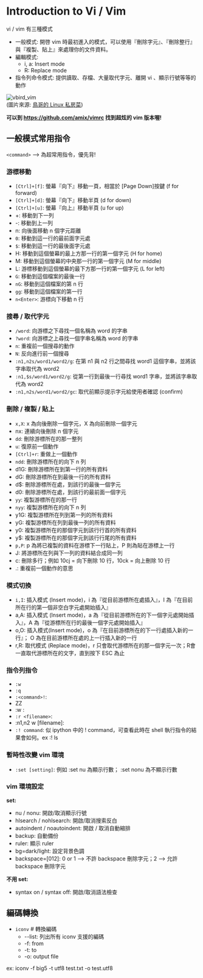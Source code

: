 # Introduction to Vi / Vim

vi / vim 有三種模式

- 一般模式: 開啓 vim 時最初進入的模式，可以使用『刪除字元』、『刪除整行』與『複製、貼上』來處理你的文件資料。
- 編輯模式:
  - i, a: Insert mode
  - R: Replace mode
- 指令列命令模式: 提供讀取、存檔、大量取代字元、離開 vi 、顯示行號等等的動作

![vbird_vim](http://linux.vbird.org/linux_basic/0310vi//vi-mode.gif) <br>
(圖片來源: <a href="http://linux.vbird.org/linux_basic/0310vi.php">鳥哥的 Linux 私房菜</a>)

**可以到 https://github.com/amix/vimrc 找到超炫的 vim 版本喔!**

## 一般模式常用指令

`<command>` --> 為超常用指令，優先背!

### 游標移動

- `[Ctrl]+[f]`: 螢幕『向下』移動一頁，相當於 [Page Down]按鍵 (f for forward)
- `[Ctrl]+[d]`: 螢幕『向下』移動半頁 (d for down)
- `[Ctrl]+[u]`: 螢幕『向上』移動半頁 (u for up)
- +: 移動到下一列
- -: 移動到上一列
- n<space>: 向後面移動 n 個字元距離
- `0`: 移動到這一行的最前面字元處
- `$`: 移動到這一行的最後面字元處
- H: 移動到這個螢幕的最上方那一行的第一個字元 (H for home)
- M: 移動到這個螢幕的中央那一行的第一個字元 (M for middle)
- L: 游標移動到這個螢幕的最下方那一行的第一個字元 (L for left)
- `G`: 移動到這個檔案的最後一行
- `nG`: 移動到這個檔案的第 n 行
- `gg`: 移動到這個檔案的第一行
- `n<Enter>`: 游標向下移動 n 行
### 搜尋 / 取代字元

- `/word`: 向游標之下尋找一個名稱為 word 的字串
- `?word`: 向游標之上尋找一個字串名稱為 word 的字串
- `n`: 重複前一個搜尋的動作
- `N`: 反向進行前一個搜尋
- `:n1,n2s/word1/word2/g`: 在第 n1 與 n2 行之間尋找 word1 這個字串，並將該字串取代為 word2 
- `:n1,$s/word1/word2/g`: 從第一行到最後一行尋找 word1 字串，並將該字串取代為 word2
- `:n1,n2s/word1/word2/gc`: 取代前顯示提示字元給使用者確認 (confirm)

### 刪除 / 複製 / 貼上

- `x,X`: x 為向後刪除一個字元，X 為向前刪除一個字元
- nx: 連續向後刪除 n 個字元
- `dd`: 刪除游標所在的那一整列
- `u`: 復原前一個動作
- `[Ctrl]+r`: 重做上一個動作
- `ndd`: 刪除游標所在的向下 n 列
- d1G: 刪除游標所在到第一行的所有資料 
- dG: 刪除游標所在到最後一行的所有資料
- d$: 刪除游標所在處，到該行的最後一個字元
- d0: 刪除游標所在處，到該行的最前面一個字元
- `yy`: 複製游標所在的那一行
- `nyy`: 複製游標所在的向下 n 列
- y1G: 複製游標所在列到第一列的所有資料
- yG: 複製游標所在列到最後一列的所有資料
- y0: 複製游標所在的那個字元到該行行首的所有資料
- y$: 複製游標所在的那個字元到該行行尾的所有資料
- `p,P`: p 為將已複製的資料在游標下一行貼上，P 則為貼在游標上一行
- J: 將游標所在列與下一列的資料結合成同一列
- c: 刪除多行；例如 10cj = 向下刪除 10 行，10ck = 向上刪除 10 行
- .: 重複前一個動作的意思

### 模式切換

- `i,I`: 插入模式 (Insert mode)，i 為『從目前游標所在處插入』，I 為『在目前所在行的第一個非空白字元處開始插入』
- a,A: 插入模式 (Insert mode)，a 為『從目前游標所在的下一個字元處開始插入』，A 為『從游標所在行的最後一個字元處開始插入』
- o,O: 插入模式(Insert mode)，o 為『在目前游標所在的下一行處插入新的一行』； O 為在目前游標所在處的上一行插入新的一行
- r,R: 取代模式 (Replace mode)，r 只會取代游標所在的那一個字元一次；R會一直取代游標所在的文字，直到按下 ESC 為止

### 指令列指令

- `:w`
- `:q`
- `:<command>!`:
- ZZ
- :w <filename>:
- `:r <filename>`:
- :n1,n2 w [filename]:
- `:! command`: 似 ipython 中的 ! command，可查看此時在 shell 執行指令的結果會如何。ex :! ls

### 暫時性改變 vim 環境

- `:set [setting]`: 例如 :set nu 為顯示行數； :set nonu 為不顯示行數

### vim 環境設定

**set:**

- nu / nonu: 開啟/取消顯示行號
- hlsearch / nohlsearch: 開啟/取消搜索反白
- autoindent / noautoindent: 開啟 / 取消自動縮排
- backup: 自動備份
- ruler: 顯示 ruler
- bg=dark/light: 設定背景色調
- backspace=[012]: 0 or 1 --> 不許 backspace 刪除字元；2 --> 允許 backspace 刪除字元

**不用 set:**

- syntax on / syntax off: 開啟/取消語法檢查


## 編碼轉換

- `iconv` \# 轉換編碼
  - --list: 列出所有 iconv 支援的編碼
  - -f: from
  - -t: to
  - -o: output file

ex: iconv -f big5 -t utf8 test.txt -o test.utf8

